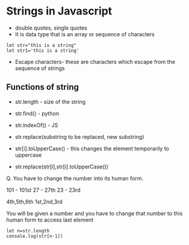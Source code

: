 # Strings in Javascript

- double quotes, single quotes
- It is data type that is an array or sequence of characters

```
let str="this is a string"
let str1='this is a string'
```

- Escape characters- these are characters which escape from the sequence of strings 

## Functions of string

- str.length - size of the string
- str.find() - python

- str.indexOf() - JS

- str.replace(substring to be replaced, new substring)

- str[i].toUpperCase() - this changes the element temporarily to uppercase

- str.replace(str[i],str[i].toUpperCase())

Q. You have to change the number into its human form.

101 - 101st
27  - 27th
23  - 23rd

4th,5th,6th
1st,2nd,3rd

You will be given a number and you have to change that number to this human form
to access last element
```
let n=str.length
console.log(str[n-1])
```